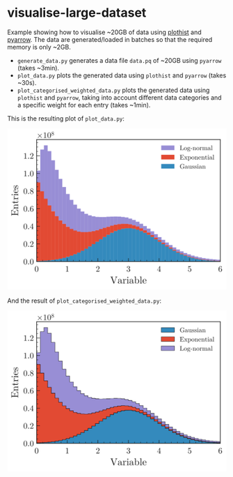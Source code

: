 # visualise-large-dataset
Example showing how to visualise ~20GB of data using [plothist](https://plothist.readthedocs.io) and [pyarrow](https://arrow.apache.org/docs/python/index.html).
The data are generated/loaded in batches so that the required memory is only ~2GB.

* `generate_data.py` generates a data file `data.pq` of ~20GB using `pyarrow` (takes ~3min).
* `plot_data.py` plots the generated data using `plothist` and `pyarrow` (takes ~30s).
* `plot_categorised_weighted_data.py` plots the generated data using `plothist` and `pyarrow`, taking into account different data categories and a specific weight for each entry (takes ~1min).

This is the resulting plot of `plot_data.py`:

![variable.svg](https://raw.githubusercontent.com/cyrraz/visualise-large-dataset/main/variable.svg)

And the result of `plot_categorised_weighted_data.py`:

![variable_categorised_weighted.svg](https://raw.githubusercontent.com/cyrraz/visualise-large-dataset/main/variable_categorised_weighted.svg)
